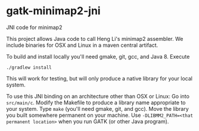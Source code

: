 # gatk-minimap2-jni
JNI code for minimap2

This project allows Java code to call Heng Li's minimap2 assembler.
We include binaries for OSX and Linux in a maven central artifact.

To build and install locally you'll need gmake, git, gcc, and Java 8. Execute
```
./gradlew install
```

This will work for testing, but will only produce a native library for your local system.

To use this JNI binding on an architecture other than OSX or Linux:
  Go into ```src/main/c```.
  Modify the Makefile to produce a library name appropriate to your system.
  Type ```make``` (you'll need gmake, git, and gcc).
  Move the library you built somewhere permanent on your machine.
  Use ```-DLIBMM2_PATH=<that permanent location>``` when you run GATK (or other Java program).
